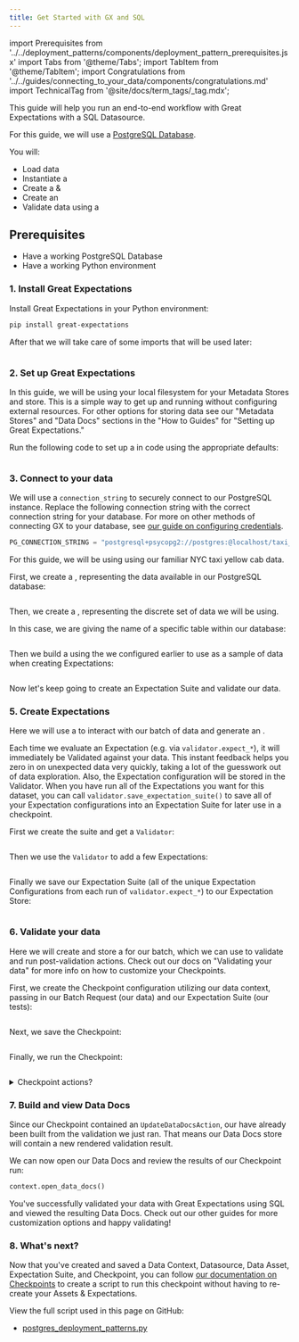 ```yaml
---
title: Get Started with GX and SQL
---
```


import Prerequisites from '../../deployment_patterns/components/deployment_pattern_prerequisites.jsx'
import Tabs from '@theme/Tabs';
import TabItem from '@theme/TabItem';
import Congratulations from '../../guides/connecting_to_your_data/components/congratulations.md'
import TechnicalTag from '@site/docs/term_tags/_tag.mdx';

This guide will help you run an end-to-end workflow with Great Expectations with a SQL Datasource. 

For this guide, we will use a [PostgreSQL Database](https://www.postgresql.org/).

You will:
  - Load data
  - Instantiate a <TechnicalTag tag="data_context" text="Data Context" />
  - Create a <TechnicalTag tag="datasource" text="Datasource" /> & <TechnicalTag tag="data_asset" text="Data Asset" />
  - Create an <TechnicalTag tag="expectation_suite" text="Expectation Suite" />
  - Validate data using a <TechnicalTag tag="checkpoint" text="Checkpoint" />

## Prerequisites

<Prerequisites>

- Have a working PostgreSQL Database
- Have a working Python environment

</Prerequisites>

### 1. Install Great Expectations

Install Great Expectations in your Python environment:
```bash
pip install great-expectations
```

After that we will take care of some imports that will be used later:

```python name="tests/integration/docusaurus/deployment_patterns/postgres_deployment_patterns.py imports"
```

### 2. Set up Great Expectations

In this guide, we will be using your local filesystem for your Metadata Stores and <TechnicalTag tag="data_docs" text="Data Docs"/> store. This is a simple way to get up and running without configuring external resources. For other options for storing data see our "Metadata Stores" and "Data Docs" sections in the "How to Guides" for "Setting up Great Expectations."

Run the following code to set up a <TechnicalTag tag="data_context" text="Data Context"/> in code using the appropriate defaults:

```python name="tests/integration/docusaurus/deployment_patterns/postgres_deployment_patterns.py set up context"
```

### 3. Connect to your data

We will use a `connection_string` to securely connect to our PostgreSQL instance. Replace the following connection string 
with the correct connection string for your database. For more on other methods of connecting GX to your database, see [our guide on configuring credentials](https://docs.greatexpectations.io/docs/guides/setup/configuring_data_contexts/how_to_configure_credentials/).

```python
PG_CONNECTION_STRING = "postgresql+psycopg2://postgres:@localhost/taxi_db"
```

For this guide, we will be using using our familiar NYC taxi yellow cab data.

First, we create a <TechnicalTag tag='datasource' text='Datasource' />, representing the data available in our PostgreSQL database:

```python name="tests/integration/docusaurus/deployment_patterns/postgres_deployment_patterns.py add_datasource"
```

Then, we create a <TechnicalTag tag="data_asset" text="Data Asset" />, representing the discrete set of data we will be using. 

In this case, we are giving the name of a specific table within our database:

```python name="tests/integration/docusaurus/deployment_patterns/postgres_deployment_patterns.py add_asset"
```

Then we build a <TechnicalTag tag="batch_request" text="Batch Request" /> using the <TechnicalTag tag="data_asset" text="Data Asset" /> we configured earlier to use as a sample of data when creating Expectations:
```python name="tests/integration/docusaurus/deployment_patterns/databricks_deployment_patterns_file_python_configs.py build batch request"
```

<Congratulations />

Now let's keep going to create an Expectation Suite and validate our data.

### 5. Create Expectations

Here we will use a <TechnicalTag tag="validator" text="Validator" /> to interact with our batch of data and generate an <TechnicalTag tag="expectation_suite" text="Expectation Suite" />.

Each time we evaluate an Expectation (e.g. via `validator.expect_*`), it will immediately be Validated against your data. This instant feedback helps you zero in on unexpected data very quickly, taking a lot of the guesswork out of data exploration. Also, the Expectation configuration will be stored in the Validator. When you have run all of the Expectations you want for this dataset, you can call `validator.save_expectation_suite()` to save all of your Expectation configurations into an Expectation Suite for later use in a checkpoint.

First we create the suite and get a `Validator`:
```python name="tests/integration/docusaurus/deployment_patterns/postgres_deployment_patterns.py get validator"
```

Then we use the `Validator` to add a few Expectations:
```python name="tests/integration/docusaurus/deployment_patterns/postgres_deployment_patterns.py add expectations"
```

Finally we save our Expectation Suite (all of the unique Expectation Configurations from each run of `validator.expect_*`) to our Expectation Store:
```python name="tests/integration/docusaurus/deployment_patterns/postgres_deployment_patterns.py save suite"
```

### 6. Validate your data

Here we will create and store a <TechnicalTag tag="checkpoint" text="Checkpoint"/> for our batch, which we can use to validate and run post-validation actions. Check out our docs on "Validating your data" for more info on how to customize your Checkpoints.

First, we create the Checkpoint configuration utilizing our data context, passing in our Batch Request (our data) and our Expectation Suite (our tests):
```python name="tests/integration/docusaurus/deployment_patterns/postgres_deployment_patterns.py checkpoint config"
```

Next, we save the Checkpoint:
```python name="tests/integration/docusaurus/deployment_patterns/postgres_deployment_patterns.py add checkpoint config"
```

Finally, we run the Checkpoint:
```python name="tests/integration/docusaurus/deployment_patterns/postgres_deployment_patterns.py run checkpoint"
```

<details>
<summary>Checkpoint actions?</summary>

  In our Checkpoint configuration, we've included two important actions: `store_validation_result` & `update_data_docs`.

  `store_validation_result` saves your validation results from this Checkpoint run, allowing these results to be persisted for further use.

  `update_data_docs` builds Data Docs files for the validations run in this Checkpoint.

  Check out [our docs on Validating your data](https://docs.greatexpectations.io/docs/guides/validation/validate_data_overview) for more info on how to customize your Checkpoints.

  Also, to see the full Checkpoint configuration, you can run: <code>print(my_checkpoint.get_substituted_config().to_yaml_str())</code>
</details>

### 7. Build and view Data Docs

Since our Checkpoint contained an `UpdateDataDocsAction`, our <TechnicalTag tag="data_docs" text="Data Docs" /> have already been built from the validation we just ran. That means our Data Docs store will contain a new rendered validation result.

We can now open our Data Docs and review the results of our Checkpoint run:

```python
context.open_data_docs()
```

You've successfully validated your data with Great Expectations using SQL and viewed the resulting Data Docs. Check out our other guides for more customization options and happy validating!

### 8. What's next?

Now that you've created and saved a Data Context, Datasource, Data Asset, Expectation Suite, and Checkpoint, you can follow [our documentation on Checkpoints](https://docs.greatexpectations.io/docs/guides/validation/how_to_validate_data_by_running_a_checkpoint) 
to create a script to run this checkpoint without having to re-create your Assets & Expectations.

View the full script used in this page on GitHub:

- [postgres_deployment_patterns.py](https://github.com/great-expectations/great_expectations/blob/develop/tests/integration/docusaurus/deployment_patterns/postgres_deployment_patterns.py)